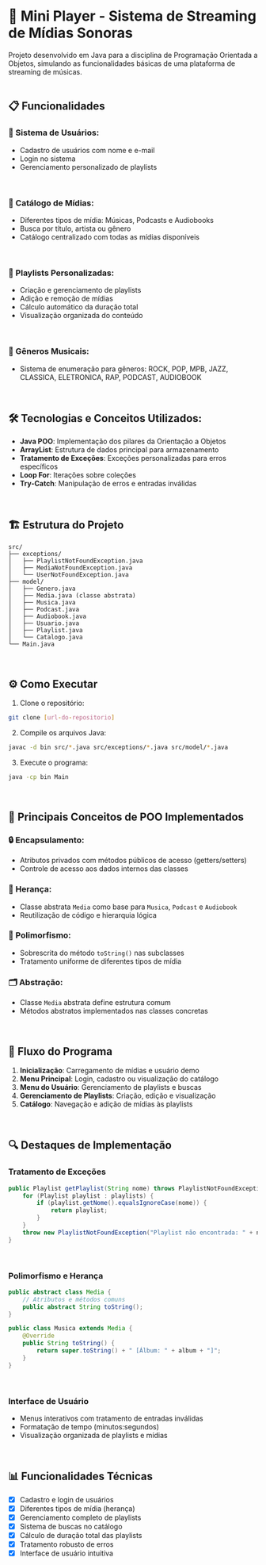 # 🎵 Mini Player - Sistema de Streaming de Mídias Sonoras
Projeto desenvolvido em Java para a disciplina de Programação Orientada a Objetos, simulando as funcionalidades básicas de uma plataforma de streaming de músicas.
<br>
<br>

## 📋 Funcionalidades

### 👤 Sistema de Usuários:
- Cadastro de usuários com nome e e-mail
- Login no sistema
- Gerenciamento personalizado de playlists
<br>

### 🎵 Catálogo de Mídias:
- Diferentes tipos de mídia: Músicas, Podcasts e Audiobooks
- Busca por título, artista ou gênero
- Catálogo centralizado com todas as mídias disponíveis
<br>

### 📝 Playlists Personalizadas:
- Criação e gerenciamento de playlists
- Adição e remoção de mídias
- Cálculo automático da duração total
- Visualização organizada do conteúdo
<br>

### 🎼 Gêneros Musicais:
- Sistema de enumeração para gêneros: ROCK, POP, MPB, JAZZ, CLASSICA, ELETRONICA, RAP, PODCAST, AUDIOBOOK
<br>

## 🛠️ Tecnologias e Conceitos Utilizados:

- **Java POO**: Implementação dos pilares da Orientação a Objetos
- **ArrayList**: Estrutura de dados principal para armazenamento
- **Tratamento de Exceções**: Exceções personalizadas para erros específicos
- **Loop For**: Iterações sobre coleções
- **Try-Catch**: Manipulação de erros e entradas inválidas
<br>

## 🏗️ Estrutura do Projeto

```
src/
├── exceptions/
│   ├── PlaylistNotFoundException.java
│   ├── MediaNotFoundException.java
│   └── UserNotFoundException.java
├── model/
│   ├── Genero.java
│   ├── Media.java (classe abstrata)
│   ├── Musica.java
│   ├── Podcast.java
│   ├── Audiobook.java
│   ├── Usuario.java
│   ├── Playlist.java
│   └── Catalogo.java
└── Main.java
```
<br>

## ⚙️ Como Executar

1. Clone o repositório:
```bash
git clone [url-do-repositorio]
```

2. Compile os arquivos Java:
```bash
javac -d bin src/*.java src/exceptions/*.java src/model/*.java
```

3. Execute o programa:
```bash
java -cp bin Main
```
<br>

## 🎯 Principais Conceitos de POO Implementados

### 🔒 Encapsulamento:
- Atributos privados com métodos públicos de acesso (getters/setters)
- Controle de acesso aos dados internos das classes

### 📐 Herança:
- Classe abstrata `Media` como base para `Musica`, `Podcast` e `Audiobook`
- Reutilização de código e hierarquia lógica

### 🔄 Polimorfismo:
- Sobrescrita do método `toString()` nas subclasses
- Tratamento uniforme de diferentes tipos de mídia

### 🗂️ Abstração:
- Classe `Media` abstrata define estrutura comum
- Métodos abstratos implementados nas classes concretas
<br>

## 🚦 Fluxo do Programa

1. **Inicialização**: Carregamento de mídias e usuário demo
2. **Menu Principal**: Login, cadastro ou visualização do catálogo
3. **Menu do Usuário**: Gerenciamento de playlists e buscas
4. **Gerenciamento de Playlists**: Criação, edição e visualização
5. **Catálogo**: Navegação e adição de mídias às playlists
<br>

## 🔍 Destaques de Implementação

### Tratamento de Exceções
```java
public Playlist getPlaylist(String nome) throws PlaylistNotFoundException {
    for (Playlist playlist : playlists) {
        if (playlist.getNome().equalsIgnoreCase(nome)) {
            return playlist;
        }
    }
    throw new PlaylistNotFoundException("Playlist não encontrada: " + nome);
}
```
<br>

### Polimorfismo e Herança
```java
public abstract class Media {
    // Atributos e métodos comuns
    public abstract String toString();
}

public class Musica extends Media {
    @Override
    public String toString() {
        return super.toString() + " [Álbum: " + album + "]";
    }
}
```
<br>

### Interface de Usuário
- Menus interativos com tratamento de entradas inválidas
- Formatação de tempo (minutos:segundos)
- Visualização organizada de playlists e mídias
<br>

## 📊 Funcionalidades Técnicas

- [x] Cadastro e login de usuários
- [x] Diferentes tipos de mídia (herança)
- [x] Gerenciamento completo de playlists
- [x] Sistema de buscas no catálogo
- [x] Cálculo de duração total das playlists
- [x] Tratamento robusto de erros
- [x] Interface de usuário intuitiva
<br>
